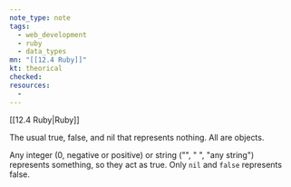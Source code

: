 ```yaml
---
note_type: note
tags:
  - web_development
  - ruby
  - data_types
mn: "[[12.4 Ruby]]"
kt: theorical
checked: 
resources:
  -
---
```

[[12.4 Ruby|Ruby]]

The usual true, false, and nil that represents nothing. All are objects. 

Any integer (0, negative or positive) or string ("", " ", "any string") represents something, so they act as true. Only `nil` and `false` represents false. 

